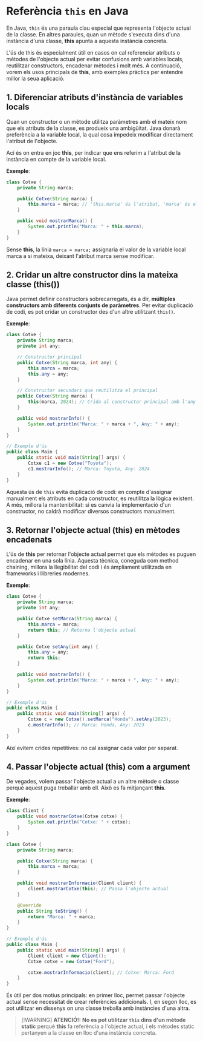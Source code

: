 # Referència `this` en Java

En Java, `this` és una paraula clau especial que representa l'objecte actual de la classe. En altres paraules, quan un mètode s'executa dins d'una instància d'una classe, **this** apunta a aquesta instància concreta.

L'ús de this és especialment útil en casos on cal referenciar atributs o mètodes de l'objecte actual per evitar confusions amb variables locals, reutilitzar constructors, encadenar mètodes i molt més. A continuació, vorem els usos principals de **this**, amb exemples pràctics per entendre millor la seua aplicació.

## 1. Diferenciar atributs d'instància de variables locals

Quan un constructor o un mètode utilitza paràmetres amb el mateix nom que els atributs de la classe, es produeix una ambigüitat. Java donarà preferència a la variable local, la qual cosa impedeix modificar directament l'atribut de l'objecte.

Ací és on entra en joc **this**, per indicar que ens referim a l'atribut de la instància en compte de la variable local.

**Exemple**:

```java
class Cotxe {
    private String marca;

    public Cotxe(String marca) {
        this.marca = marca; // 'this.marca' és l'atribut, 'marca' és el paràmetre
    }

    public void mostrarMarca() {
        System.out.println("Marca: " + this.marca);
    }
}
```

Sense **this**, la línia `marca = marca;` assignaria el valor de la variable local marca a si mateixa, deixant l'atribut marca sense modificar.

## 2. Cridar un altre constructor dins la mateixa classe (this())

Java permet definir constructors sobrecarregats, és a dir, **múltiples constructors amb diferents conjunts de paràmetres**. Per evitar duplicació de codi, es pot cridar un constructor des d'un altre utilitzant `this()`.

**Exemple**:

```java
class Cotxe {
    private String marca;
    private int any;

    // Constructor principal
    public Cotxe(String marca, int any) {
        this.marca = marca;
        this.any = any;
    }

    // Constructor secundari que reutilitza el principal
    public Cotxe(String marca) {
        this(marca, 2024); // Crida al constructor principal amb l'any predeterminat
    }

    public void mostrarInfo() {
        System.out.println("Marca: " + marca + ", Any: " + any);
    }
}

// Exemple d'ús
public class Main {
    public static void main(String[] args) {
        Cotxe c1 = new Cotxe("Toyota");
        c1.mostrarInfo(); // Marca: Toyota, Any: 2024
    }
}
```

Aquesta ús de `this` evita duplicació de codi: en compte d'assignar manualment els atributs en cada constructor, es reutilitza la lògica existent. A més, millora la mantenibilitat: si es canvia la implementació d'un constructor, no caldrà modificar diversos constructors manualment.

## 3. Retornar l'objecte actual (this) en mètodes encadenats

L'ús de **this** per retornar l'objecte actual permet que els mètodes es puguen encadenar en una sola línia. Aquesta tècnica, coneguda com method chaining, millora la llegibilitat del codi i és àmpliament utilitzada en frameworks i llibreries modernes.

**Exemple**:

```java
class Cotxe {
    private String marca;
    private int any;

    public Cotxe setMarca(String marca) {
        this.marca = marca;
        return this; // Retorna l'objecte actual
    }

    public Cotxe setAny(int any) {
        this.any = any;
        return this;
    }

    public void mostrarInfo() {
        System.out.println("Marca: " + marca + ", Any: " + any);
    }
}

// Exemple d'ús
public class Main {
    public static void main(String[] args) {
        Cotxe c = new Cotxe().setMarca("Honda").setAny(2023);
        c.mostrarInfo(); // Marca: Honda, Any: 2023
    }
}
```

Així evitem crides repetitives: no cal assignar cada valor per separat.

## 4. Passar l'objecte actual (this) com a argument

De vegades, volem passar l'objecte actual a un altre mètode o classe perquè aquest puga treballar amb ell. Això es fa mitjançant **this**.

**Exemple**:

```java
class Client {
    public void mostrarCotxe(Cotxe cotxe) {
        System.out.println("Cotxe: " + cotxe);
    }
}

class Cotxe {
    private String marca;

    public Cotxe(String marca) {
        this.marca = marca;
    }

    public void mostrarInformacio(Client client) {
        client.mostrarCotxe(this); // Passa l'objecte actual
    }

    @Override
    public String toString() {
        return "Marca: " + marca;
    }
}

// Exemple d'ús
public class Main {
    public static void main(String[] args) {
        Client client = new Client();
        Cotxe cotxe = new Cotxe("Ford");

        cotxe.mostrarInformacio(client); // Cotxe: Marca: Ford
    }
}
```

És útil per dos motius principals: en primer lloc, permet passar l'objecte actual sense necessitat de crear referències addicionals. I, en segon lloc, es pot utilitzar en dissenys on una classe treballa amb instàncies d'una altra.

>[!WARNING] <strong>ATENCIÓ!:</strong>
>**No es pot utilitzar `this` dins d'un mètode static** perquè **this** fa referència a l'objecte actual, i els mètodes static pertanyen a la classe en lloc d'una instància concreta.

